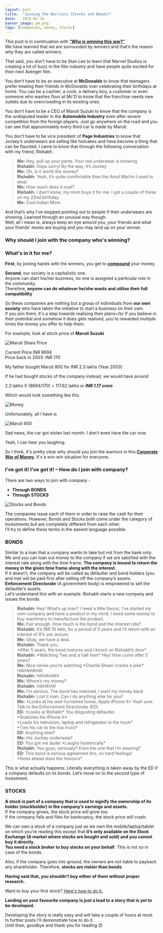 ```yaml
---
layout: post
title:  "Joining The Warriors (Stocks and Bonds)"
date:   2018-03-18
banner_image: p4.png
tags: [companies, money, stocks]
---
```


This post is in continuation with [“**Who is winning this war?**”](https://investingknights.com/2018/03/15/who-is-winning-this-war/)<br/>
We have learned that we are surrounded by winners and that’s the reason why they are called winners.<br/>

That said, you don’t have to be Stan Lee to learn that Marvel Studios is creating a lot of buzz in the film industry and have people quite excited for their next Avenger film.<br/>

You don’t have to be an executive at **McDonalds** to know that teenagers prefer treating their friends in McDonalds over celebrating their birthdays at home. You can be a cashier, a cook, a delivery boy, a customer or even someone who washes floor at Mc’D to know that the franchise needs new outlets due to overcrowding in its existing ones.<br/>
<!--more-->

You don’t have to be a CEO of Maruti Suzuki to know that the company is the undisputed leader in the **Automobile Industry** even after severe competition from the foreign players. Just go anywhere on the road and you can see that approximately every third car is made by Maruti.<br/>

You don’t have to be vice president of **Page Industries** to know that Jockey’s underwears are selling like hotcakes and have become a thing that can be flaunted. I came to know that through the following conversation with my friend, Rishabh.<br/>

>**Me:** Hey, pull up your pants. Your red underwear is showing<br/>
**Rishabh:** Oops sorry! By the way, it’s Jockey<br/>
**Me:** Oh, is it worth the money?<br/>
**Rishabh:** Yeah, it’s quite comfortable than the Amul Macho I used to wear.<br/>
**Me:** How much does it cost?<br/>
**Rishabh:** I don’t know, my mom buys it for me. I got a couple of these on my 22nd birthday.<br/>
**Me:** Cool Indian Mom.

And that’s why I’ve stopped pointing out to people if their underwears are showing. Learned through an unusual way though.<br/>
Well, all I mean is, always keep an eye around you, your friends and what your friends’ moms are buying and you may land up on your winner.<br/>

### **Why should I join with the company who's winning?**

### **What's in it for me?**

**First**, by joining hands with the winners, you get to [***compound***](https://investingknights.com/2018/03/17/befriending-compound-interest/) your money.

**Second**, our society is a capitalistic one.<br/>
Anyone can start his/her business, no one is assigned a particular role in the community.<br/>
Therefore, **anyone can do whatever he/she wants and utilise their full compatibility**<br/>

So these companies are nothing but a group of individuals from **our own society** who have taken the initiative to start a business on their own.<br/>
If you join them, it's a step towards realising their plans</br
If you believe in their potential and somehow it does gets realised, you're rewarded multiple times the money you offer to help them.

For example, look at stock price of **Maruti Suzuki**<br/>

<img src="/images/posts/p4_p1.png" alt="Maruti Share Price" style="display: block; margin-left: auto; margin-right: auto;"/>

Current Price INR 8694<br/>
Price back in 2003: INR 170

My father bought Maruti 800 for INR 2.3 lakhs (Year 2003)

If he had bought stocks of the company instead, we would have around

2.3 lakhs X (8694/170) = 117.62 lakhs or ***INR 1.17 crore***

Which would look something like this

<img src="/images/posts/p4_p2.jpg" alt="Money" style="display: block; margin-left: auto; margin-right: auto;"/>

Unfortunately, all I have is 

<img src="/images/posts/p4_p3.png" alt="Maruti 800" style="display: block; margin-left: auto; margin-right: auto;"/>

Sad news, the car got stolen last month. I don't even have the car now.

Yeah, I can hear you laughing.

So I think, it's pretty clear why should you join the warriors in this [**Corporate War of Money**](https://investingknights.com/2018/03/14/war-of-money/). It's a win-win situation for everyone.

### I’ve got it! I’ve got it! – How do I join with company?

There are two ways to join with company -
- **Through BONDS**
- **Through STOCKS**

<img src="/images/posts/p4_1.jpg" alt="Stocks and Bonds" style="display: block; margin-left: auto; margin-right: auto;"/>

The companies issue each of them in order to raise the cash for their operations. However, Bonds and Stocks both come under the category of Investments but are completely different from each other.<br/> 
I’ll try to define these terms in the easiest language possible.

### BONDS

Similar to a loan that a company wants to take but not from the bank only. Me and you can loan out money to the company if we are satisfied with the interest rate along with the time frame. **The company is bound to return the money in the given time frame along with the interest.**<br/> 
If it doesn’t, the company will be called as defaulter and bond holders (you and me) will be paid first after selling off the company’s assets. **Enforcement Directorate** (A government body) is empowered to sell the defaulter’s assets.<br/>
Let’s understand this with an example. Rishabh starts a new company and issues the bonds.

>**Rishabh:** Hey! What’s up man? I need a little favour, I’ve started my own company and have a product in my mind. I need some money to buy machinery to manufacture the product.<br/>
**Me:** Fair enough. How much is the bond and the interest rate?<br/>
**Rishabh:** It’s INR 10 lakh, for a period of 5 years and I’ll return with an interest of 8% per annum.<br/>
**Me:** Okay, we have a deal.<br/>
**Rishabh:** Thank you.<br/>
\*After 5 years, the bond matures and I knock on Rishabh’s door\*<br/>
**Rishabh:** \*Watching Two and a half men\* Hey! How come after 5 years?<br/>
**Me:** Nice series you’re watching \*Charlie Sheen cracks a joke\* HAHAHAHA!<br/>
**Rishabh:**  HAHAHAH!<br/>
**Me:** Where’s my money?<br/>
**Rishabh:** HAHAHA!<br/>
**Me:** I’m serious. The bond has matured, I want my money back<br/>
**Rishabh:** Lost it man. Can I do anything else for you?<br/>
**Me:** \*Looks at his well-furnished home, Apple iPhone X\* Yeah sure. Talk to the Enforcement Directorate (ED)<br/>
**ED:** \*Looks at Rishabh\* You disgusting defaulter.<br/> 
\*Snatches his iPhone X\*<br/>
\*Loads his television, laptop and refrigerator in the truck\*<br/>
\*Ties his car to the tow truck\*<br/>
**ED:** Anything else?<br/>
**Me:** His Jockey underwear!<br/>
**ED:** You got me dude! \*Laughs hysterically\*<br/>
**Rishabh:** You guys, seriously? Even the one that I’m wearing?<br/>
**ED:** This bond is serious agreement bro, no hard feelings!<br/>
\*Goes ahead does the honours\*<br/>

This is what actually happens. Literally everything is taken away by the ED if a company defaults on its bonds. Let’s move on to the second type of Investment.

### STOCKS

**A stock is part of a company that is used to signify the ownership of its holder (stockholder) in the company’s earnings and assets.**<br/>
If the company grows, the stock price will grow too.<br/>
If the company fails and files for bankruptcy, the stock price will crash.<br/>

We can own a stock of a company just as we own the mobile/laptop/tablet on which you’re reading this except that **it’s only available on the Stock Exchange (A market where stocks are bought and sold) and you cannot buy it directly**.<br/>
**You need a stock broker to buy stocks on your behalf**. This is not so in case of the bonds.<br/>

Also, if the company goes into ground, the owners are not liable to payback any shareholder. Therefore, **stocks are riskier than bonds**.<br/>

**Having said that, you shouldn’t buy either of them without proper research.**

Want to buy your first stock? [Here's how to do it.](https://investingknights.com/2018/03/22/how-to-buy-stocks/)

**Landing on your favourite company is just a lead to a story that is yet to be developed.**

Developing the story is really easy and will take a couple of hours at most.<br/>
In further posts I’ll demonstrate how to do it.<br/>
Until then, goodbye and thank you for reading 😊
